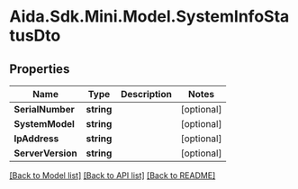 # Aida.Sdk.Mini.Model.SystemInfoStatusDto

## Properties

Name | Type | Description | Notes
------------ | ------------- | ------------- | -------------
**SerialNumber** | **string** |  | [optional] 
**SystemModel** | **string** |  | [optional] 
**IpAddress** | **string** |  | [optional] 
**ServerVersion** | **string** |  | [optional] 

[[Back to Model list]](../README.md#documentation-for-models) [[Back to API list]](../README.md#documentation-for-api-endpoints) [[Back to README]](../README.md)

